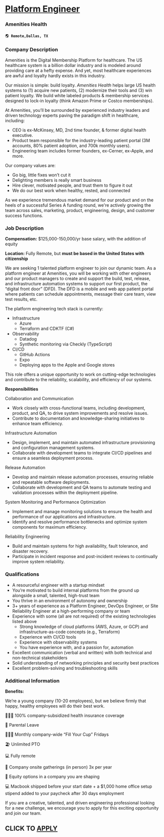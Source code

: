 # [Platform Engineer](https://www.remotewlb.com/apply/platform-engineer-110072)  
### Amenities Health  
#### `🌎 Remote,Dallas, TX`  

### **Company Description**

Amenities is the Digital Membership Platform for healthcare. The US healthcare system is a billion dollar industry and is modeled around providing care at a hefty expense. And yet, most healthcare experiences are awful and loyalty hardly exists in this industry.

Our mission is simple: build loyalty. _Amenities Health_ helps large US health systems to (1) acquire new patients, (2) modernize their tools and (3) win patient loyalty. We build white labeled products & membership services designed to lock-in loyalty (think Amazon Prime or Costco memberships).

At Amenities, you’ll be surrounded by experienced industry leaders and driven technology experts paving the paradigm shift in healthcare, including:

  * CEO is ex-McKinsey, MD, 2nd time founder, & former digital health executive.
  * Product team responsible for the industry-leading patient portal (3M accounts, 80% patient adoption, and 700k monthly users).
  * Engineering team includes former founders, ex-Cerner, ex-Apple, and more.

Our company values are:

  * Go big, little fixes won’t cut it
  * Delighting members is really smart business
  * Hire clever, motivated people, and trust them to figure it out
  * We do our best work when healthy, rested, and connected

As we experience tremendous market demand for our product and on the heels of a successful Series A funding round, we're actively growing the team across sales, marketing, product, engineering, design, and customer success functions.

### **Job Description**

 **Compensation:** $125,000-150,000/yr base salary, with the addition of equity

 **Location:** Fully Remote, but **must be based in the United States with citizenship**

We are seeking 1 talented platform engineer to join our dynamic team. As a platform engineer at Amenities, you will be working with other engineers and our product managers to create and support the build, test, release, and infrastructure automation systems to support our first product, the “digital front door” (DFD). The DFD is a mobile and web app patient portal where patients can schedule appointments, message their care team, view test results, etc.

The platform engineering tech stack is currently:

  * Infrastructure
    * Azure
    * Terraform and CDKTF (C#)
  * Observability
    * Datadog
    * Synthetic monitoring via Checkly (TypeScript)
  * CI/CD
    * GitHub Actions
    * Expo
    * Deploying apps to the Apple and Google stores

This role offers a unique opportunity to work on cutting-edge technologies and contribute to the reliability, scalability, and efficiency of our systems.

 **Responsibilities**

Collaboration and Communication

  * Work closely with cross-functional teams, including development, product, and QA, to drive system improvements and resolve issues.
  * Contribute to documentation and knowledge-sharing initiatives to enhance team efficiency.

Infrastructure Automation

  * Design, implement, and maintain automated infrastructure provisioning and configuration management systems.
  * Collaborate with development teams to integrate CI/CD pipelines and ensure a seamless deployment process.

Release Automation

  * Develop and maintain release automation processes, ensuring reliable and repeatable software deployments.
  * Collaborate with development and QA teams to automate testing and validation processes within the deployment pipeline.

System Monitoring and Performance Optimization

  * Implement and manage monitoring solutions to ensure the health and performance of our applications and infrastructure.
  * Identify and resolve performance bottlenecks and optimize system components for maximum efficiency.

Reliability Engineering

  * Build and maintain systems for high availability, fault tolerance, and disaster recovery.
  * Participate in incident response and post-incident reviews to continually improve system reliability.

###  **Qualifications**

  * A resourceful engineer with a startup mindset
  * You’re motivated to build internal platforms from the ground up alongside a small, talented, high-trust team
  * You thrive in an environment of autonomy and ownership
  * 3+ years of experience as a Platform Engineer, DevOps Engineer, or Site Reliability Engineer at a high-performing company or team
  * Experience with some (all are not required) of the existing technologies listed above
    * Strong knowledge of cloud platforms (AWS, Azure, or GCP) and infrastructure-as-code concepts (e.g., Terraform)
    * Experience with CI/CD tools
    * Experience with observability systems
    * You have experience with, and a passion for, automation
  * Excellent communication (verbal and written) with both technical and non-technical stakeholders
  * Solid understanding of networking principles and security best practices
  * Excellent problem-solving and troubleshooting skills

###  **Additional Information**

 **Benefits:**

We’re a young company (10-20 employees), but we believe firmly that happy, healthy employees will do their best work.

👩🏻‍⚕️ 100% company-subsidized health insurance coverage

🎉 Parental Leave

🧘🏽‍♀️ Monthly company-wide “Fill Your Cup” Fridays

🏖️ Unlimited PTO

💻 Fully remote

🎉 Company onsite gatherings (in person) 3x per year

📜 Equity options in a company you are shaping

💻 Macbook shipped before your start date + a $1,000 home office setup stipend added to your paycheck after 30 days employment

If you are a creative, talented, and driven engineering professional looking for a new challenge, we encourage you to apply for this exciting opportunity and join our team.

  
## CLICK TO [APPLY](https://www.remotewlb.com/apply/platform-engineer-110072)

